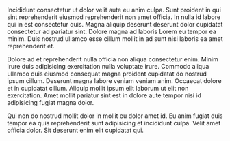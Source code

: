 Incididunt consectetur ut dolor velit aute eu anim culpa. Sunt proident in qui sint reprehenderit eiusmod reprehenderit non amet officia. In nulla id labore qui in est consectetur quis. Magna aliquip deserunt deserunt dolor cupidatat consectetur ad pariatur sint. Dolore magna ad laboris Lorem eu tempor ea minim. Duis nostrud ullamco esse cillum mollit in ad sunt nisi laboris ea amet reprehenderit et.

Dolore ad et reprehenderit nulla officia non aliqua consectetur enim. Minim irure duis adipisicing exercitation nulla voluptate irure. Commodo aliqua ullamco duis eiusmod consequat magna proident cupidatat do nostrud ipsum cillum. Deserunt magna labore veniam veniam anim. Occaecat dolore et in cupidatat cillum. Aliquip mollit ipsum elit laborum ut elit non exercitation. Amet mollit pariatur sint est in dolore aute tempor nisi id adipisicing fugiat magna dolor.

Qui non do nostrud mollit dolor in mollit eu dolor amet id. Eu anim fugiat duis tempor ea quis reprehenderit sunt adipisicing et incididunt culpa. Velit amet officia dolor. Sit deserunt enim elit cupidatat qui.